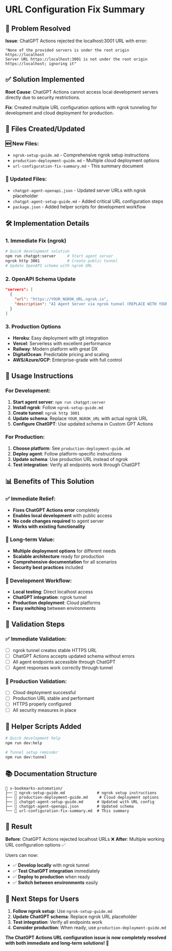 # URL Configuration Fix Summary

## 🚨 Problem Resolved

**Issue**: ChatGPT Actions rejected the localhost:3001 URL with error:
```
"None of the provided servers is under the root origin https://localhost
Server URL https://localhost:3001 is not under the root origin https://localhost; ignoring it"
```

## ✅ Solution Implemented

**Root Cause**: ChatGPT Actions cannot access local development servers directly due to security restrictions.

**Fix**: Created multiple URL configuration options with ngrok tunneling for development and cloud deployment for production.

## 📁 Files Created/Updated

### 🆕 New Files:
- `ngrok-setup-guide.md` - Comprehensive ngrok setup instructions
- `production-deployment-guide.md` - Multiple cloud deployment options
- `url-configuration-fix-summary.md` - This summary document

### 🔄 Updated Files:
- `chatgpt-agent-openapi.json` - Updated server URLs with ngrok placeholder
- `chatgpt-agent-setup-guide.md` - Added critical URL configuration steps
- `package.json` - Added helper scripts for development workflow

## 🛠️ Implementation Details

### 1. Immediate Fix (ngrok)
```bash
# Quick development solution
npm run chatgpt:server     # Start agent server
ngrok http 3001            # Create public tunnel
# Update OpenAPI schema with ngrok URL
```

### 2. OpenAPI Schema Update
```json
"servers": [
  {
    "url": "https://YOUR_NGROK_URL.ngrok.io",
    "description": "AI Agent Server via ngrok tunnel (REPLACE WITH YOUR ACTUAL NGROK URL)"
  }
]
```

### 3. Production Options
- **Heroku**: Easy deployment with git integration
- **Vercel**: Serverless with excellent performance
- **Railway**: Modern platform with great DX
- **DigitalOcean**: Predictable pricing and scaling
- **AWS/Azure/GCP**: Enterprise-grade with full control

## 🎯 Usage Instructions

### For Development:
1. **Start agent server**: `npm run chatgpt:server`
2. **Install ngrok**: Follow `ngrok-setup-guide.md`
3. **Create tunnel**: `ngrok http 3001`
4. **Update schema**: Replace `YOUR_NGROK_URL` with actual ngrok URL
5. **Configure ChatGPT**: Use updated schema in Custom GPT Actions

### For Production:
1. **Choose platform**: See `production-deployment-guide.md`
2. **Deploy agent**: Follow platform-specific instructions
3. **Update schema**: Use production URL instead of ngrok
4. **Test integration**: Verify all endpoints work through ChatGPT

## 📊 Benefits of This Solution

### ✅ Immediate Relief:
- **Fixes ChatGPT Actions error** completely
- **Enables local development** with public access
- **No code changes required** to agent server
- **Works with existing functionality**

### 🚀 Long-term Value:
- **Multiple deployment options** for different needs
- **Scalable architecture** ready for production
- **Comprehensive documentation** for all scenarios
- **Security best practices** included

### 🔄 Development Workflow:
- **Local testing**: Direct localhost access
- **ChatGPT integration**: ngrok tunnel
- **Production deployment**: Cloud platforms
- **Easy switching** between environments

## 🧪 Validation Steps

### ✅ Immediate Validation:
- [ ] ngrok tunnel creates stable HTTPS URL
- [ ] ChatGPT Actions accepts updated schema without errors
- [ ] All agent endpoints accessible through ChatGPT
- [ ] Agent responses work correctly through tunnel

### 🚀 Production Validation:
- [ ] Cloud deployment successful
- [ ] Production URL stable and performant
- [ ] HTTPS properly configured
- [ ] All security measures in place

## 🔧 Helper Scripts Added

```bash
# Quick development help
npm run dev:help

# Tunnel setup reminder
npm run dev:tunnel
```

## 📚 Documentation Structure

```
📁 x-bookmarks-automation/
├── 📄 ngrok-setup-guide.md              # ngrok setup instructions
├── 📄 production-deployment-guide.md     # Cloud deployment options
├── 📄 chatgpt-agent-setup-guide.md      # Updated with URL config
├── 📄 chatgpt-agent-openapi.json        # Updated schema
└── 📄 url-configuration-fix-summary.md  # This summary
```

## 🎉 Result

**Before**: ChatGPT Actions rejected localhost URLs ❌
**After**: Multiple working URL configuration options ✅

Users can now:
- ✅ **Develop locally** with ngrok tunnel
- ✅ **Test ChatGPT integration** immediately
- ✅ **Deploy to production** when ready
- ✅ **Switch between environments** easily

## 🔄 Next Steps for Users

1. **Follow ngrok setup**: Use `ngrok-setup-guide.md`
2. **Update ChatGPT schema**: Replace ngrok URL placeholder
3. **Test integration**: Verify all endpoints work
4. **Consider production**: When ready, use `production-deployment-guide.md`

**The ChatGPT Actions URL configuration issue is now completely resolved with both immediate and long-term solutions! 🎯**